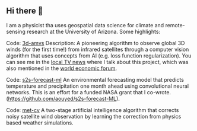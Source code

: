 ## Hi there 👋

I am a physicist tha uses geospatial data science for climate and remote-sensing research at the University of Arizona. Some highlights:

Code: [3d-amvs](https://github.com/aouyed/3d-amvs/)
Description: A pioneering algorithm to observe global 3D winds (for the first time!) from infrared satellites through a computer vision algorithm that uses concepts from AI (e.g. loss function regularization). You can see me in the [local TV news](https://www.kold.com/2023/04/14/scientists-university-arizona-develop-new-way-measure-wind-improving-future-weather-forecasting/) where I talk about this project, which was also mentioned in the [world economic forum](https://www.weforum.org/stories/2023/04/this-algorithm-could-help-better-predict-extreme-weather-events/). 

Code: [s2s-forecast-ml](https://github.com/aouyed/s2s-forecast-ML)
An environmental forecasting model that predicts temperature and precipitation one month ahead using convolutional neural networks. This is an effort for a funded NASA grant that I co-wrote. (https://github.com/aouyed/s2s-forecast-ML). 

Code: [met-cv](https://github.com/aouyed/metcv)
A two-stage artificial intelligence algorithm that corrects noisy satellite wind observation by learning the correction from physics based weather simulations. 

